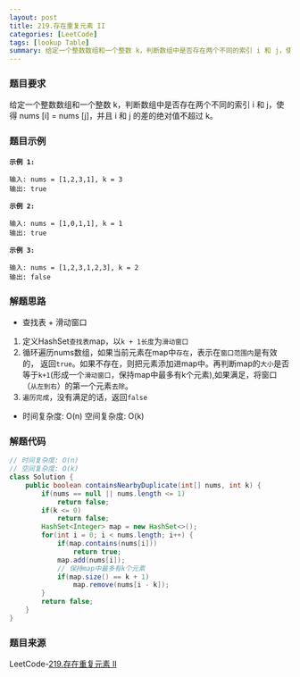 ```yaml
---
layout: post
title: 219.存在重复元素 II
categories: [LeetCode]
tags: [lookup Table]
summary: 给定一个整数数组和一个整数 k，判断数组中是否存在两个不同的索引 i 和 j，使得 nums [i] = nums [j]，并且 i 和 j 的差的绝对值不超过 k。
---
```


### 题目要求
给定一个整数数组和一个整数 k，判断数组中是否存在两个不同的索引 i 和 j，使得 nums [i] = nums [j]，并且 i 和 j 的差的绝对值不超过 k。

### 题目示例
**`示例 1:`**
```
输入: nums = [1,2,3,1], k = 3
输出: true
```

**`示例 2:`**
```
输入: nums = [1,0,1,1], k = 1
输出: true
```

**`示例 3:`**
```
输入: nums = [1,2,3,1,2,3], k = 2
输出: false
```

### 解题思路
- 查找表 + 滑动窗口
1. 定义HashSet`查找表`map，以`k + 1长度`为`滑动窗口` 
1. 循环遍历nums数组，如果当前元素在map中`存在`，表示在`窗口范围内`是有效的， 返回`true`。如果不存在，则把元素添加进map中。再判断map的`大小`是否等于`k+1`(形成一个`滑动窗口`，保持map中最多有k个元素),如果满足，将窗口（`从左到右`）的第一个元素`去除`。
1. `遍历完成`，没有满足的话，返回`false`

- 时间复杂度: O(n)  空间复杂度: O(k)

### 解题代码
```java
// 时间复杂度: O(n)
// 空间复杂度: O(k)
class Solution {
    public boolean containsNearbyDuplicate(int[] nums, int k) {
        if(nums == null || nums.length <= 1)
            return false;
        if(k <= 0)
            return false;
        HashSet<Integer> map = new HashSet<>();
        for(int i = 0; i < nums.length; i++) {
            if(map.contains(nums[i]))
                return true;
            map.add(nums[i]);
            // 保持map中最多有k个元素
            if(map.size() == k + 1)
                map.remove(nums[i - k]);
        }
        return false;
    }
}
```

### 题目来源
LeetCode-[219.存在重复元素 II](https://leetcode-cn.com/problems/contains-duplicate-ii/)
